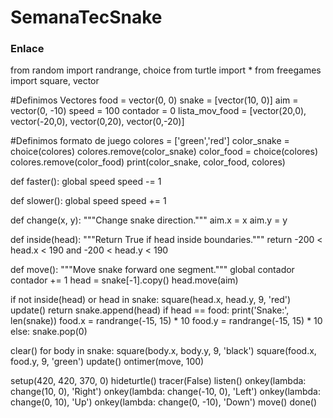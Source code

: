 # SemanaTecSnake
### Enlace 


from random import randrange, choice
from turtle import *
from freegames import square, vector

#Definimos Vectores
food = vector(0, 0)
snake = [vector(10, 0)]
aim = vector(0, -10)
speed = 100
contador = 0
lista_mov_food = [vector(20,0), vector(-20,0), vector(0,20), vector(0,-20)]

#Definimos formato de juego
colores = ['green','red']
color_snake = choice(colores)
colores.remove(color_snake)
color_food = choice(colores)
colores.remove(color_food)
print(color_snake, color_food, colores)

def faster():
    global speed
    speed -= 1

def slower():
    global speed
    speed += 1

def change(x, y):
    """Change snake direction."""
    aim.x = x
    aim.y = y


def inside(head):
    """Return True if head inside boundaries."""
    return -200 < head.x < 190 and -200 < head.y < 190
        
def move():
    """Move snake forward one segment."""
    global contador
    contador += 1
    head = snake[-1].copy()
    head.move(aim)

   if not inside(head) or head in snake:
        square(head.x, head.y, 9, 'red')
        update()
        return
    snake.append(head)
   if head == food:
        print('Snake:', len(snake))
        food.x = randrange(-15, 15) * 10
        food.y = randrange(-15, 15) * 10
    else:
        snake.pop(0)

   clear()
    for body in snake:
        square(body.x, body.y, 9, 'black')
    square(food.x, food.y, 9, 'green')
    update()
    ontimer(move, 100)


setup(420, 420, 370, 0)
hideturtle()
tracer(False)
listen()
onkey(lambda: change(10, 0), 'Right')
onkey(lambda: change(-10, 0), 'Left')
onkey(lambda: change(0, 10), 'Up')
onkey(lambda: change(0, -10), 'Down')
move()
done()

